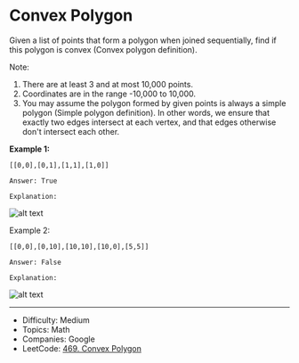 # Convex Polygon

Given a list of points that form a polygon when joined sequentially, find if this polygon is convex (Convex polygon definition).

Note:

1. There are at least 3 and at most 10,000 points.
2. Coordinates are in the range -10,000 to 10,000.
3. You may assume the polygon formed by given points is always a simple polygon (Simple polygon definition). In other words, we ensure that exactly two edges intersect at each vertex, and that edges otherwise don't intersect each other.

**Example 1:**
```
[[0,0],[0,1],[1,1],[1,0]]

Answer: True

Explanation:
```
![alt text](polygon_convex.png)

Example 2:
```
[[0,0],[0,10],[10,10],[10,0],[5,5]]

Answer: False

Explanation:
```
![alt text](polygon_not_convex.png)

---

* Difficulty: Medium
* Topics: Math
* Companies: Google
* LeetCode: [469. Convex Polygon](https://leetcode.com/problems/convex-polygon/description/)
